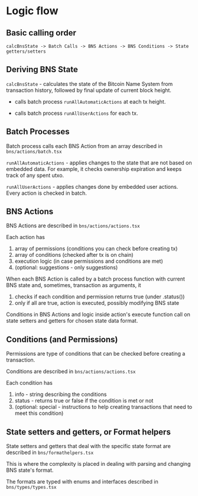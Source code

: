 # Logic flow

## Basic calling order

```
calcBnsState -> Batch Calls -> BNS Actions -> BNS Conditions -> State getters/setters
```


## Deriving BNS State

`calcBnsState` - calculates the state of the Bitcoin Name System from transaction history, followed by final update of current block height.

  * calls batch process `runAllAutomaticActions` at each tx height.

  * calls batch process `runAllUserActions` for each tx.

## Batch Processes

Batch process calls each BNS Action from an array described in `bns/actions/batch.tsx`

`runAllAutomaticActions` - applies changes to the state that are not based on embedded data. For example, it checks ownership expiration and keeps track of any spent utxo.

`runAllUserActions` - applies changes done by embedded user actions. Every action is checked in batch.

## BNS Actions

BNS Actions are described in `bns/actions/actions.tsx`

Each action has

1. array of permissions (conditions you can check before creating tx)
2. array of conditions (checked after tx is on chain)
3. execution logic (in case permissions and conditions are met)
4. (optional: suggestions - only suggestions)

When each BNS Action is called by a batch process function with current BNS state and, sometimes, transaction as arguments, it

1. checks if each condition and permission returns true (under .status())
2. only if all are true, action is executed, possibly modifying BNS state

Conditions in BNS Actions and logic inside action's execute function call on state setters and getters for chosen state data format.

## Conditions (and Permissions)

Permissions are type of conditions that can be checked before creating a transaction.

Conditions are described in `bns/actions/actions.tsx`

Each condition has

1. info - string describing the conditions
2. status - returns true or false if the condition is met or not
3. (optional: special - instructions to help creating transactions that need to meet this condition)

## State setters and getters, or Format helpers

State setters and getters that deal with the specific state format are described in `bns/formathelpers.tsx`

This is where the complexity is placed in dealing with parsing and changing BNS state's format.

The formats are typed with enums and interfaces described in `bns/types/types.tsx`







